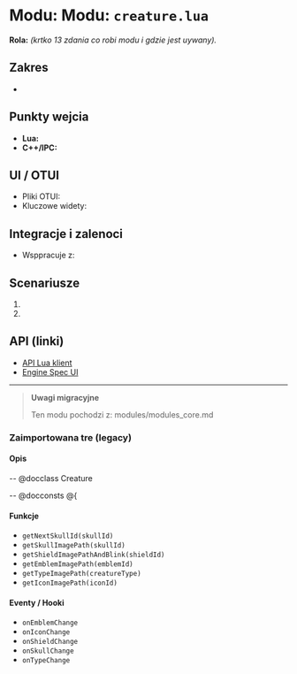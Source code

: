 # Modu: Modu: `creature.lua`
**Rola:** *(krtko  13 zdania co robi modu i gdzie jest uywany).*

## Zakres
-

## Punkty wejcia
- **Lua:**
- **C++/IPC:**

## UI / OTUI
- Pliki OTUI:
- Kluczowe widety:

## Integracje i zalenoci
- Wsppracuje z:

## Scenariusze
1.
2.

## API (linki)
- [API Lua  klient](../../api/lua/luafunctions_client.md)
- [Engine  Spec UI](../../api/engine/otclient_v_8_specyfikacja_ui.md)

---

> **Uwagi migracyjne**
>
> Ten modu pochodzi z: modules/modules_core.md

### Zaimportowana tre (legacy)
#### Opis

-- @docclass Creature

-- @docconsts @{


#### Funkcje

- `getNextSkullId(skullId)`
- `getSkullImagePath(skullId)`
- `getShieldImagePathAndBlink(shieldId)`
- `getEmblemImagePath(emblemId)`
- `getTypeImagePath(creatureType)`
- `getIconImagePath(iconId)`


#### Eventy / Hooki

- `onEmblemChange`
- `onIconChange`
- `onShieldChange`
- `onSkullChange`
- `onTypeChange`
